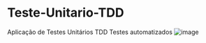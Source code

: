 # Teste-Unitario-TDD
Aplicação de Testes Unitários TDD
Testes automatizados
![image](https://user-images.githubusercontent.com/71678443/201790374-a69b0bc6-7cb6-47eb-9080-26cd6f3ac7e8.png)
